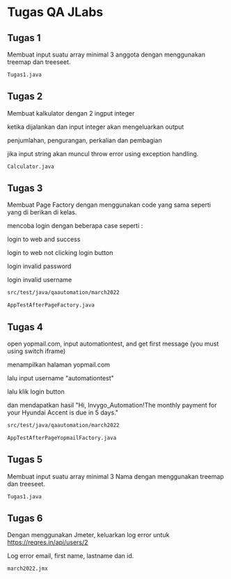 # Tugas QA JLabs

## Tugas 1

Membuat input suatu array minimal 3 anggota dengan menggunakan treemap dan treeseet.

```bash
Tugas1.java
```

## Tugas 2

Membuat kalkulator dengan 2 ingput integer

ketika dijalankan dan input integer akan mengeluarkan output 

penjumlahan, pengurangan, perkalian dan pembagian

jika input string akan muncul throw error using exception handling.

```bash
Calculator.java
```
## Tugas 3

Membuat Page Factory dengan menggunakan code yang sama seperti yang di berikan di kelas.

mencoba login dengan beberapa case seperti :

login to web and success

login to web not clicking login button

login invalid password

login invalid username

```bash
src/test/java/qaautomation/march2022

AppTestAfterPageFactory.java
```
## Tugas 4

open yopmail.com, input automationtest, and get first message (you must using switch iframe)

menampilkan halaman yopmail.com

lalu input username "automationtest"

lalu klik login button

dan mendapatkan hasil "Hi, Invygo_Automation!The monthly payment for your Hyundai Accent is due in 5 days."

```bash
src/test/java/qaautomation/march2022

AppTestAfterPageYopmailFactory.java
```
## Tugas 5

Membuat input suatu array minimal 3 Nama dengan menggunakan treemap dan treeseet.

```bash
Tugas1.java
```
## Tugas 6

Dengan menggunakan Jmeter, keluarkan log error untuk https://reqres.in/api/users/2

Log error email, first name, lastname dan id.

```bash
march2022.jmx
```
